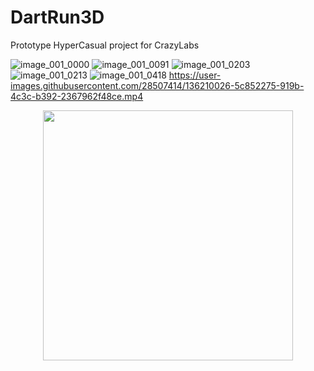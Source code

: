 # DartRun3D
 Prototype HyperCasual project for CrazyLabs

![image_001_0000](https://user-images.githubusercontent.com/28507414/136209956-9930f412-dcac-472b-99fd-2042e38d5d56.jpg)
![image_001_0091](https://user-images.githubusercontent.com/28507414/136209962-1e924c1a-1e80-41e7-9468-d81e3e08bd54.jpg)
![image_001_0203](https://user-images.githubusercontent.com/28507414/136209964-b2af3a3f-e782-4f9e-bba4-dbffc2060555.jpg)
![image_001_0213](https://user-images.githubusercontent.com/28507414/136209965-25c6c1d2-bc5c-4dda-ad2f-9fc6579cad77.jpg)
![image_001_0418](https://user-images.githubusercontent.com/28507414/136209966-38315f4a-a684-4fea-b9de-e8c3282946b6.jpg)
https://user-images.githubusercontent.com/28507414/136210026-5c852275-919b-4c3c-b392-2367962f48ce.mp4

<p align="center"><a href="poisonsoftware.com" target="_blank"><img src="https://www.poisonsoftware.com/images/bgps.png" width="400"></a></p>
